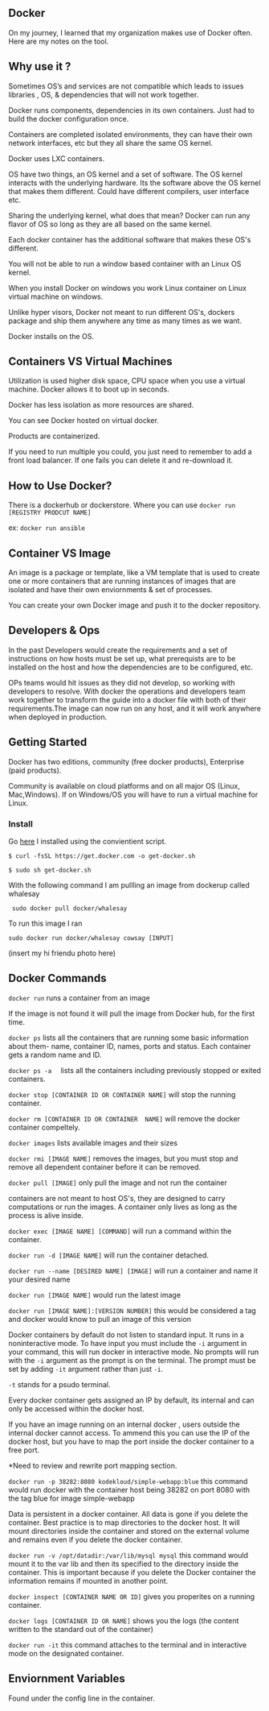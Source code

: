 ## Docker
On my journey, I learned that my organization makes use of Docker often. Here are my notes on the tool.

## Why use it ?
Sometimes OS’s and services are not compatible which leads to issues libraries , OS, & dependencies that will not work together.

Docker runs components, dependencies in its own containers. Just had to build the docker configuration once. 

Containers are completed isolated environments, they can have their own network interfaces, etc but they all share the same OS kernel. 

Docker uses LXC containers. 

OS have two things, an OS kernel and a set of software. The OS kernel interacts with the underlying hardware. Its the software above the OS kernel that makes them different. Could have different compilers, user interface etc.

Sharing the underlying kernel, what does that mean? Docker can run any flavor of OS so long as they are all based on the same kernel. 

Each docker container has the additional software that makes these OS's different. 

You will not be able to run a window based container with an Linux OS kernel. 

When you install Docker on windows you work Linux  container on Linux virtual machine on windows. 

Unlike hyper visors, Docker not meant to run different OS's, dockers package and ship them anywhere any time as many times as we want.

Docker installs on the OS. 

## Containers VS Virtual Machines

Utilization is used higher disk space, CPU space when you use a virtual machine. Docker allows it to boot up in seconds.

Docker has less isolation as more resources are shared. 


You can see Docker hosted on virtual docker.

Products are containerized.  

If you need to run multiple you could, you just need to remember to add a front load balancer. If one fails you can delete it and re-download it.

  ## How to Use Docker?
  There is a dockerhub or dockerstore. Where you can use `docker run [REGISTRY PRODCUT NAME]`


   ex: `docker run ansible`

    
## Container VS Image

An image is a package or template, like a VM template that is used to create one or more containers that are running instances of images that are isolated and have their own enviornments & set of processes. 

You can create your own Docker image and push it to the docker repository.

## Developers & Ops
In the past Developers would create the requirements and a set of instructions on how hosts must be set up, what prerequists are to be installed on the host and how the dependencies are to be configured, etc.  

OPs teams would hit issues as they did not develop, so working with developers to resolve. With docker the operations and developers team work together to transform the guide into a docker file with both of their requirements.The image can now run on any host, and it will work anywhere when deployed in production.

## Getting Started 
Docker has two editions, community (free docker products), Enterprise (paid products). 

Community is available on cloud platforms and on all major OS (Linux, Mac,Windows). If on Windows/OS you will have to run a virtual machine for Linux. 

### Install 
Go [here](https://docs.docker.com/engine/install/debian/) I installed using the convientient script. 

`$ curl -fsSL https://get.docker.com -o get-docker.sh`

 `$ sudo sh get-docker.sh`

With the following command I am pullling an image from dockerup called whalesay

` sudo docker pull docker/whalesay`

To run this image I ran

`sudo docker run docker/whalesay cowsay [INPUT]`

(insert my hi friendu photo here)




 ## Docker Commands 
 `docker run` runs a container from an image 

 If the image is not found it will pull the image from Docker hub, for the first time.

 `docker ps` lists all the containers that are running some basic information about them- name, container ID, names, ports and status. Each container gets a random name and ID. 


`docker ps -a  ` lists all the containers including previously stopped or exited containers. 

`docker stop [CONTAINER ID OR CONTAINER NAME]` will stop the running container.

`docker rm [CONTAINER ID OR CONTAINER  NAME]` will remove the docker container compeltely. 

`docker images` lists available images and their sizes 


`docker rmi [IMAGE NAME]` removes the images, but you must stop and remove all dependent container before it can be removed.

`docker pull [IMAGE]` only pull the image and not run the container

containers are not meant to host OS's, they are designed to carry computations or run the images. A container only lives as long as the process is alive inside.

`docker exec [IMAGE NAME] [COMMAND]` will run a command within the container.

`docker run -d [IMAGE NAME]` will run the container detached.

`docker run --name [DESIRED NAME] [IMAGE]` will run a container and name it your desired name

`docker run [IMAGE NAME]` would run the latest image

`docker run [IMAGE NAME]:[VERSION NUMBER]` this would be considered a tag and docker would know to pull an image of this version

Docker containers by default do not listen to standard input. It runs in a noninteractive mode. To have input you must include the `-i` argument in your command, this will run docker in interactive mode. No prompts will run with the `-i` argument as the prompt is on the terminal. The prompt must be set by adding `-it` argument rather than just `-i`.

`-t` stands for a psudo terminal.

Every docker container gets assigned an IP by default, its internal and can only be accessed within the docker host.

If you have an image running on an internal docker , users outside the internal docker cannot access. To ammend this you can use the IP of the docker host, but you have to map the port inside the docker container to a free port.

*Need to review and rewrite port mapping section.

`docker run -p 38282:8080 kodekloud/simple-webapp:blue` this command would run docker with the container host being 38282 on port 8080 with the tag blue for image simple-webapp


Data is persistent in a docker container.
All data is gone if you delete the container. Best practice is to map directories to the docker host. It will mount directories inside the container and stored on the external volume and remains even if you delete the docker container.

`docker run -v /opt/datadir:/var/lib/mysql mysql` this command would mount it to the var lib and then its specified to the directory inside the container. This is important because if you delete the Docker container the information remains if mounted in another point. 

`docker inspect [CONTAINER NAME OR ID]` gives you properites on a running container. 

`docker logs [CONTAINER ID OR NAME]` shows you the logs (the content written to the standard out of the container)

`docker run -it` this command attaches to the terminal and in interactive mode on the designated container.

## Enviornment Variables 
Found under the config line in the  container.